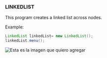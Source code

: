 ### LINKEDLIST



This program creates a linked list across nodes.


Example:

```java
LinkedList linkedList= new LinkedList();
linkedList.menu();
```

![Esta es la imagen que quiero agregar](https://camo.githubusercontent.com/bc7749c50b0b9691b2d65168f6ad8b2bcb57586c1ea95fdea80c7a6595cb7b97/68747470733a2f2f73697465732e676f6f676c652e636f6d2f612f657370652e6564752e65632f70726f6772616d6163696f6e2d69692f686f6d652f6c69737461732d656e6c617a616461732f6c697374612e706e673f6174747265646972656374733d30)

